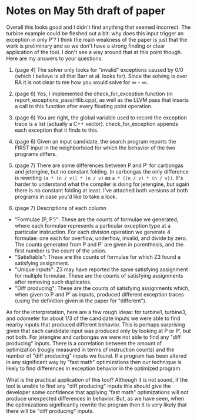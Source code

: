# Notes on May 5th draft of paper

Overall this looks good and I didn't find anything that seemed incorrect. The
turbine example could be fleshed out a bit: why does this input trigger an
exception in only P'? I think the main weakness of the paper is just that the
work is preliminary and so we don't have a strong finding or clear application
of the tool. I don't see a way around that at this point though. Here are my
answers to your questions:

1. (page 4) The solver only looks for "invalid" exceptions caused by 0/0 (which
   I believe is all that Barr et al. looks for). Since the solving is over RA it
is not clear to me how you would solve for ∞ - ∞.

2. (page 6) Yes, I implemented the check_for_exception function (in
   report_exceptions_pass/rtlib.cpp), as well as the LLVM pass that inserts a
call to this function after every floating point operation.

3. (page 6) You are right, the global variable used to record the exception
   trace is a list (actually a C++ vector). check_for_exception appends each
exception that it finds to this.

4. (page 6) Given an input candidate, the search program reports the FIRST input
   in the neighborhood for which the behavior of the two programs differs.

5. (page 7) There are some differences between P and P' for carbongas and
   jetengine, but no constant folding. In carbongas the only difference is
rewriting `(a * (n / v)) * (n / v)` as `a * ((n / v) * (n / v))`. It's harder to
understand what the compiler is doing for jetengine, but again there is no
constant folding at least. I've attached both versions of both programs in case
you'd like to take a look.

6. (page 7) Descriptions of each column
  - "Formulae (P, P')": These are the counts of formulae we generated, where
    each formulae represents a particular exception type at a particular
instruction. For each division operation we generate 4 formulae: one each for
overflow, underflow, invalid, and divide by zero. The counts generated from P
and P' are given in parenthesis, and the first number is the count of the union.
  - "Satisfiable": These are the counts of formulae for which Z3 found a
    satisfying assignment.
  - "Unique inputs": Z3 may have reported the same satisfying assignment for
    multiple formulae. These are the counts of satisfying assignments after
removing such duplicates.
  - "Diff producing": These are the counts of satisfying assignments which, when
    given to P and P' as inputs, produced different exception traces (using the
definition given in the paper for "different").

As for the interpretation, here are a few rough ideas: for turbine1, turbine3,
and odometer for about 1/3 of the candidate inputs we were able to find nearby
inputs that produced different behavior. This is perhaps surprising given that
each candidate input was produced only by looking at P or P', but not both. For
jetengine and carbongas we were not able to find any "diff producing" inputs.
There is a correlation between the amount of optimization (rougly measured in
terms of instruction counts) and the number of "diff producing" inputs we found.
If a program has been altered in any significant way by "fast math"
optimizations then our technique is likely to find differences in exception
behavior in the optimized program.

What is the practical application of this tool? Although it is not sound, if the
tool is unable to find any "diff producing" inputs this should give the
developer some confidence that applying "fast math" optimizations will not
produce unexpected differences in behavior. But, as we have seen, when the
optimizations significantly rewrite the program then it is very likely that
there will be "diff producing" inputs.


